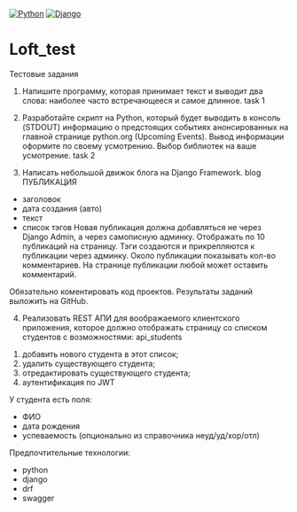 [![Python](https://img.shields.io/badge/-Python-464646??style=flat-square&logo=Python)](https://www.python.org/)
[![Django](https://img.shields.io/badge/-Django-464646??style=flat-square&logo=Django)](https://www.djangoproject.com/)

# Loft_test
Тестовые задания

1. Напишите программу, которая принимает текст и выводит два слова: наиболее часто встречающееся и самое длинное. task 1

2. Разработайте скрипт на Python, который будет выводить в консоль (STDOUT) информацию о предстоящих событиях анонсированных на главной странице python.org (Upcoming Events). Вывод информации оформите по своему усмотрению. Выбор библиотек на ваше усмотрение. task 2

3. Написать небольшой движок блога на Django Framework. blog
ПУБЛИКАЦИЯ
- заголовок
- дата создания (авто)
- текст
- список тэгов
Новая публикация должна добавляться не через Django Admin, а через самописную админку. Отображать по 10 публикаций на страницу.
Тэги создаются и прикрепляются к публикации через админку.
Около публикации показывать кол-во комментариев. 
На странице публикации любой может оставить комментарий.

Обязательно коментировать код проектов.
Результаты заданий выложить на GitHub.

4. Реализовать REST АПИ для воображаемого клиентского приложения, которое должно отображать страницу со списком студентов с возможностями: api_students

1) добавить нового студента в этот список;
2) удалить существующего студента;
3) отредактировать существующего студента;
4) аутентификация по JWT

У студента есть поля:
- ФИО
- дата рождения
- успеваемость (опционально из справочника неуд/уд/хор/отл)

Предпочтительные технологии:

* python
* django
* drf
* swagger
